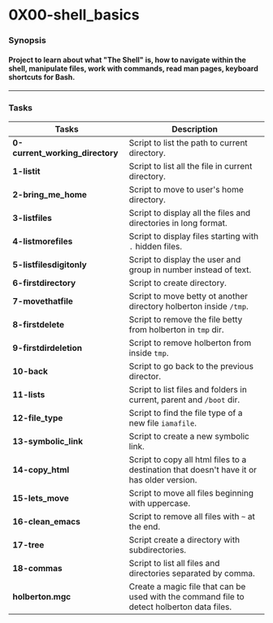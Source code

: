 # 0X00-shell_basics
### Synopsis
#### Project to learn about what "The Shell" is, how to navigate within the shell, manipulate files, work with commands, read man pages, keyboard shortcuts for Bash.
---------------
### Tasks
| Tasks | Description |
| -------- | ----------- |
|**0-current_working_directory**| Script to list the path to current directory.|
|**1-listit**| Script to list all the file in current directory.|
|**2-bring_me_home**| Script to move to user's home directory.|
|**3-listfiles**| Script to display all the files and directories in long format.|
|**4-listmorefiles**| Script to display files starting with `.` hidden files.|
|**5-listfilesdigitonly**| Script to display the user and group in number instead of text.|
|**6-firstdirectory**| Script to create directory.|
|**7-movethatfile**| Script to move betty ot another directory holberton inside `/tmp`.|
|**8-firstdelete**| Script to remove the file betty from holberton in `tmp` dir.|
|**9-firstdirdeletion**| Script to remove holberton from inside `tmp`.|
|**10-back**| Script to go back to the previous director.|
|**11-lists**| Script to list files and folders in current, parent and `/boot` dir.|
|**12-file_type**| Script to find the file type of a new file `iamafile`.|
|**13-symbolic_link**| Script to create a new symbolic link.|
|**14-copy_html**| Script to copy all html files to a destination that doesn't have it or has older version.|
|**15-lets_move**| Script to move all files beginning with uppercase.|
|**16-clean_emacs**| Script to remove all files with `~` at the end.
|**17-tree**| Script create a directory with subdirectories.|
|**18-commas**| Script to list all files and directories separated by comma.|
|**holberton.mgc**| Create a magic file that can be used with the command file to detect holberton data files.|
